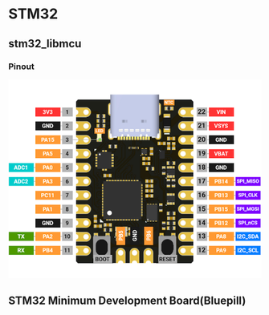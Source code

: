 # STM32

## stm32_libmcu
### Pinout
![Pinout](../assets/stm32_libmcu.png)

## STM32 Minimum Development Board(Bluepill)
